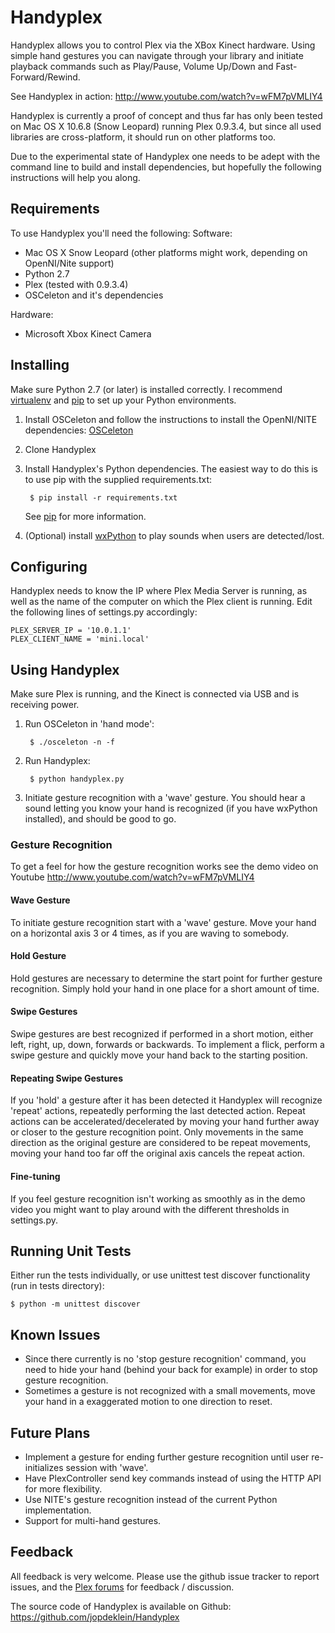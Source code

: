 # Handyplex
Handyplex allows you to control Plex via the XBox Kinect hardware. Using
simple hand gestures you can navigate through your library and initiate
playback commands such as Play/Pause, Volume Up/Down and Fast-Forward/Rewind.

See Handyplex in action: http://www.youtube.com/watch?v=wFM7pVMLIY4

Handyplex is currently a proof of concept and thus far has only been tested on
Mac OS X 10.6.8 (Snow Leopard) running Plex 0.9.3.4, but since all used libraries
are cross-platform, it should run on other platforms too.

Due to the experimental state of Handyplex one needs to be adept with the command
line to build and install dependencies, but hopefully the following instructions
will help you along.

## Requirements
To use Handyplex you'll need the following:
Software:
* Mac OS X Snow Leopard (other platforms might work, depending on
  OpenNI/Nite support)
* Python 2.7
* Plex (tested with 0.9.3.4)
* OSCeleton and it's dependencies

Hardware:
* Microsoft Xbox Kinect Camera

## Installing
Make sure Python 2.7 (or later) is installed correctly. I recommend
[virtualenv](http://pypi.python.org/pypi/virtualenv) and [pip](http://www.pip-installer.org) to set up your Python environments.


1. Install OSCeleton and follow the instructions to install the OpenNI/NITE
   dependencies: [OSCeleton](https://github.com/Sensebloom/OSCeleton)
1. Clone Handyplex
1. Install Handyplex's Python dependencies. The easiest way to do this
   is to use pip with the supplied requirements.txt:

        $ pip install -r requirements.txt

   See [pip](http://www.pip-installer.org/en/latest/index.html) for more information.

1. (Optional) install [wxPython](http://www.wxpython.org/) to play sounds when users are detected/lost.

## Configuring
Handyplex needs to know the IP where Plex Media Server is running, as well as
the name of the computer on which the Plex client is running.
Edit the following lines of settings.py accordingly:

    PLEX_SERVER_IP = '10.0.1.1'
    PLEX_CLIENT_NAME = 'mini.local'


## Using Handyplex
Make sure Plex is running, and the Kinect is connected via USB and is
receiving power.

1. Run OSCeleton in 'hand mode':

        $ ./osceleton -n -f

1. Run Handyplex:

        $ python handyplex.py

1. Initiate gesture recognition with a 'wave' gesture. You should hear a
   sound letting you know your hand is recognized (if you have wxPython 
   installed), and should be good to go.


### Gesture Recognition
To get a feel for how the gesture recognition works see the demo video
on Youtube http://www.youtube.com/watch?v=wFM7pVMLIY4

#### Wave Gesture
To initiate gesture recognition start with a 'wave' gesture. Move your
hand on a horizontal axis 3 or 4 times, as if you are waving to
somebody.

#### Hold Gesture
Hold gestures are necessary to determine the start point for further
gesture recognition. Simply hold your hand in one place for a short
amount of time.

#### Swipe Gestures
Swipe gestures are best recognized if performed in a short motion, either
left, right, up, down, forwards or backwards. To implement a flick,
perform a swipe gesture and quickly move your hand back to the starting
position.

#### Repeating Swipe Gestures
If you 'hold' a gesture after it has been detected it
Handyplex will recognize 'repeat' actions, repeatedly performing the
last detected action. Repeat actions can be accelerated/decelerated by
moving your hand further away or closer to the gesture recognition
point. Only movements in the same direction as the original gesture are
considered to be repeat movements, moving your hand too far off the
original axis cancels the repeat action.

#### Fine-tuning
If you feel gesture recognition isn't working as smoothly as in the
demo video you might want to play around with the different thresholds
in settings.py.


## Running Unit Tests
Either run the tests individually, or use unittest test discover
functionality (run in tests directory):

    $ python -m unittest discover


## Known Issues
* Since there currently is no 'stop gesture recognition' command, you need to
  hide your hand (behind your back for example) in order to stop gesture 
  recognition.
* Sometimes a gesture is not recognized with a small movements, move your
  hand in a exaggerated motion to one direction to reset.

## Future Plans
* Implement a gesture for ending further gesture recognition until
  user re-initializes session with 'wave'. 
* Have PlexController send key commands instead of using the HTTP API
  for more flexibility.
* Use NITE's gesture recognition instead of the current Python
  implementation.
* Support for multi-hand gestures.

## Feedback
All feedback is very welcome.
Please use the github issue tracker to report issues, and the
[Plex forums](http://forums.plexapp.com/index.php/topic/33696-proof-of-concept-plex-with-kinect/)
for feedback / discussion.

The source code of Handyplex is available on Github:
https://github.com/jopdeklein/Handyplex
